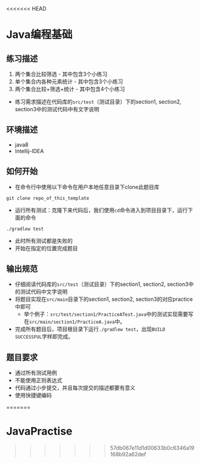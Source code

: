 <<<<<<< HEAD
# Java编程基础

## 练习描述
1. 两个集合比较筛选 - 其中包含3个小练习
2. 单个集合内各种元素统计 - 其中包含3个小练习
3. 两个集合比较+筛选+统计 - 其中包含4个小练习

- 练习需求描述在代码库的`src/test`（测试目录）下的section1, section2, section3中的测试代码中有文字说明

## 环境描述 
- java8
- Intellij-IDEA

## 如何开始
- 在命令行中使用以下命令在用户本地任意目录下clone此题目库
```
git clone repo_of_this_template
```
- 运行所有测试：克隆下来代码后，我们使用`cd`命令进入到项目目录下，运行下面的命令
```
./gradlew test
```
- 此时所有测试都是失败的
- 开始在指定的位置完成题目

## 输出规范
- 仔细阅读代码库的`src/test`（测试目录）下的section1, section2, section3中的测试代码中文字说明
- 将题目实现在`src/main`目录下的section1, section2, section3的对应practice中即可
  - 举个例子：`src/test/section1/PracticeATest.java`中的测试实现需要写在`src/main/section1/PracticeA.java`中。
- 完成所有题目后，项目根目录下运行`./gradlew test`，出现`BUILD SUCCESSFUL`字样即完成。
    
## 题目要求
- 通过所有测试用例
- 不能使用正则表达式
- 代码通过小步提交，并且每次提交的描述都要有意义
- 使用快捷键编码


=======
# JavaPractise
>>>>>>> 57db067e11d1d00633b0c6346a19168b92a62def
